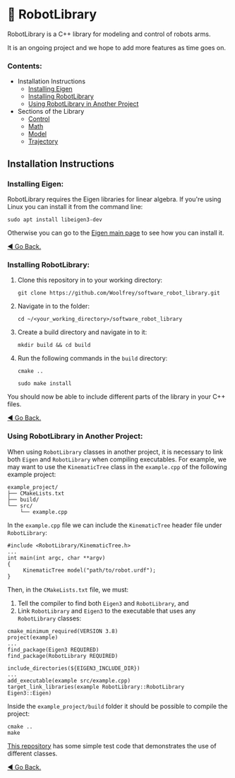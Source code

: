# :robot: RobotLibrary

RobotLibrary is a C++ library for modeling and control of robots arms.

It is an ongoing project and we hope to add more features as time goes on.

### Contents:
- Installation Instructions
     - [Installing Eigen](#installing-eigen)
     - [Installing RobotLibrary](#installing-robotlibrary)
     - [Using RobotLibrary in Another Project](#using-robotlibrary-in-another-project)
- Sections of the Library
     - [Control](Control/README.md)
     - [Math](Math/README.md)
     - [Model](Model/README.md)
     - [Trajectory](Trajectory/README.md)

## Installation Instructions

### Installing Eigen:

RobotLibrary requires the Eigen libraries for linear algebra. If you're using Linux you can install it from the command line:

  `sudo apt install libeigen3-dev`

Otherwise you can go to the [Eigen main page](https://eigen.tuxfamily.org/index.php?title=Main_Page) to see how you can install it.

[:arrow_backward: Go Back.](#contents)

### Installing RobotLibrary:

1. Clone this repository in to your working directory:

   `git clone https://github.com/Woolfrey/software_robot_library.git`
   
2. Navigate in to the folder:

   `cd ~/<your_working_directory>/software_robot_library`

3. Create a build directory and navigate in to it:

   `mkdir build && cd build`

4. Run the following commands in the `build` directory:

   `cmake ..`
   
   `sudo make install`

You should now be able to include different parts of the library in your C++ files.

[:arrow_backward: Go Back.](#contents)

### Using RobotLibrary in Another Project:
When using `RobotLibrary` classes in another project, it is necessary to link both `Eigen` and `RobotLibrary` when compiling executables. For example, we may want to use the `KinematicTree` class in the `example.cpp` of the following example project:
```
example_project/
├── CMakeLists.txt
├── build/
└── src/
    └── example.cpp
```
In the `example.cpp` file we can include the `KinematicTree` header file under `RobotLibrary`:
```
#include <RobotLibrary/KinematicTree.h>
...
int main(int argc, char **argv)
{
     KinematicTree model("path/to/robot.urdf");
}
```
Then, in the `CMakeLists.txt` file, we must:
1. Tell the compiler to find both `Eigen3` and `RobotLibrary`, and
2. Link `RobotLibrary` and `Eigen3` to the executable that uses any `RobotLibrary` classes:
```
cmake_minimum_required(VERSION 3.8)
project(example)
...
find_package(Eigen3 REQUIRED)
find_package(RobotLibrary REQUIRED)

include_directories(${EIGEN3_INCLUDE_DIR}) 
...
add_executable(example src/example.cpp)
target_link_libraries(example RobotLibrary::RobotLibrary Eigen3::Eigen)
```
Inside the `example_project/build` folder it should  be possible to compile the project:
```
cmake ..
make
```
[This repository](https://github.com/Woolfrey/testing_robot_library) has some simple test code that demonstrates the use of different classes.

[:arrow_backward: Go Back.](#contents)
